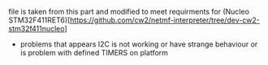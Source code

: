 file is taken from this part and modified to meet requirments for (Nucleo STM32F411RET6)[https://github.com/cw2/netmf-interpreter/tree/dev-cw2-stm32f411nucleo]

- problems that appears I2C is not working or have strange behaviour or is problem with defined TIMERS on platform
